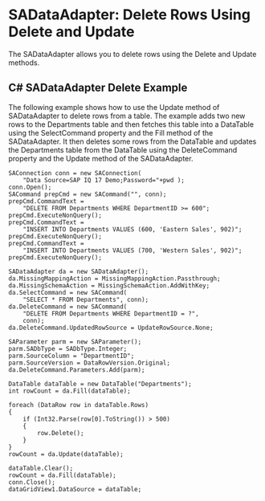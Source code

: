 <!-- loio3be23a606c5f10149450d4c4184846ef -->

# SADataAdapter: Delete Rows Using Delete and Update

The SADataAdapter allows you to delete rows using the Delete and Update methods.



## C\# SADataAdapter Delete Example

The following example shows how to use the Update method of SADataAdapter to delete rows from a table. The example adds two new rows to the Departments table and then fetches this table into a DataTable using the SelectCommand property and the Fill method of the SADataAdapter. It then deletes some rows from the DataTable and updates the Departments table from the DataTable using the DeleteCommand property and the Update method of the SADataAdapter.

```
SAConnection conn = new SAConnection( 
    "Data Source=SAP IQ 17 Demo;Password="+pwd );
conn.Open();
SACommand prepCmd = new SACommand("", conn);
prepCmd.CommandText =
    "DELETE FROM Departments WHERE DepartmentID >= 600";
prepCmd.ExecuteNonQuery();
prepCmd.CommandText =
    "INSERT INTO Departments VALUES (600, 'Eastern Sales', 902)";
prepCmd.ExecuteNonQuery();
prepCmd.CommandText =
    "INSERT INTO Departments VALUES (700, 'Western Sales', 902)";
prepCmd.ExecuteNonQuery();

SADataAdapter da = new SADataAdapter();
da.MissingMappingAction = MissingMappingAction.Passthrough;
da.MissingSchemaAction = MissingSchemaAction.AddWithKey;
da.SelectCommand = new SACommand(
    "SELECT * FROM Departments", conn);
da.DeleteCommand = new SACommand(
    "DELETE FROM Departments WHERE DepartmentID = ?",
    conn);
da.DeleteCommand.UpdatedRowSource = UpdateRowSource.None;

SAParameter parm = new SAParameter();
parm.SADbType = SADbType.Integer;
parm.SourceColumn = "DepartmentID";
parm.SourceVersion = DataRowVersion.Original;
da.DeleteCommand.Parameters.Add(parm);

DataTable dataTable = new DataTable("Departments");
int rowCount = da.Fill(dataTable);

foreach (DataRow row in dataTable.Rows)
{
    if (Int32.Parse(row[0].ToString()) > 500)
    {
        row.Delete();
    }
}
rowCount = da.Update(dataTable);

dataTable.Clear();
rowCount = da.Fill(dataTable);
conn.Close();
dataGridView1.DataSource = dataTable;
```

